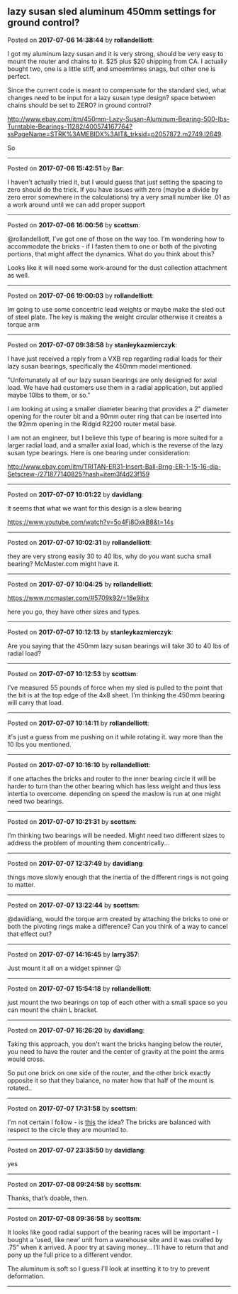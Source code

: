 ## lazy susan sled aluminum 450mm settings for ground control?
Posted on **2017-07-06 14:38:44** by **rollandelliott**:

I got my aluminum lazy susan and it is very strong, should be very easy to mount the router and chains to it. $25 plus $20 shipping from CA. I actually bought two, one is a little stiff, and smoemtimes snags,  but other one is perfect. 

Since the current code is meant to compensate for the standard sled, what changes need to be input for a lazy susan type design? space between chains should be set to ZERO? in ground control? 



 http://www.ebay.com/itm/450mm-Lazy-Susan-Aluminum-Bearing-500-lbs-Turntable-Bearings-11282/400574167764?ssPageName=STRK%3AMEBIDX%3AIT&_trksid=p2057872.m2749.l2649. 

So

---

Posted on **2017-07-06 15:42:51** by **Bar**:

I haven't actually tried it, but I would guess that just setting the spacing to zero should do the trick. If you have issues with zero (maybe a divide by zero error somewhere in the calculations) try a very small number like .01 as a work around until we can add proper support

---

Posted on **2017-07-06 16:00:56** by **scottsm**:

@rollandelliott, I’ve got one of those on the way too. I’m wondering how to accommodate the bricks - if I fasten them to one or both of the pivoting portions, that might affect the dynamics. What do you think about this?

 Looks like it will need some work-around for the dust collection attachment as well.

---

Posted on **2017-07-06 19:00:03** by **rollandelliott**:

Im going to use some concentric lead weights or maybe make the  sled out of steel plate. The key is making the weight circular otherwise it creates a torque arm

---

Posted on **2017-07-07 09:38:58** by **stanleykazmierczyk**:

I have just received a reply from a VXB rep regarding radial loads for their lazy susan bearings, specifically the 450mm model mentioned. 

"Unfortunately all of our lazy susan bearings are only designed for axial load. We have had customers use them in a radial application, but applied maybe 10lbs to them, or so." 



I am looking at using a smaller diameter bearing that provides a 2" diameter opening for the router bit and a 90mm outer ring that can be inserted into the 92mm opening in the Ridgid R2200 router metal base.



I am not an engineer, but I believe this type of bearing is more suited for a larger radial load, and a smaller axial load, which is the reverse of the lazy susan type bearings.  Here is one bearing under consideration: 



http://www.ebay.com/itm/TRITAN-ER31-Insert-Ball-Brng-ER-1-15-16-dia-Setscrew-/271877140825?hash=item3f4d23f159

---

Posted on **2017-07-07 10:01:22** by **davidlang**:

it seems that what we want for this design is a slew bearing



https://www.youtube.com/watch?v=5o4Fj8OxkB8&t=14s

---

Posted on **2017-07-07 10:02:31** by **rollandelliott**:

they are very strong easily 30 to 40 lbs, why do you want sucha  small bearing? McMaster.com might have it.

---

Posted on **2017-07-07 10:04:25** by **rollandelliott**:

https://www.mcmaster.com/#5709k92/=18e9ihx 

here you go, they have other sizes and types.

---

Posted on **2017-07-07 10:12:13** by **stanleykazmierczyk**:

Are you saying that the 450mm lazy susan bearings will take 30 to 40 lbs of radial load?

---

Posted on **2017-07-07 10:12:53** by **scottsm**:

I’ve measured 55 pounds of force when my sled is pulled to the point that the bit is at the top edge of the 4x8 sheet. I’m thinking the 450mm bearing will carry that load.

---

Posted on **2017-07-07 10:14:11** by **rollandelliott**:

it's just a guess from me pushing on it while rotating it. way more than the 10 lbs you mentioned.

---

Posted on **2017-07-07 10:16:10** by **rollandelliott**:

if one attaches the bricks and router to the inner bearing circle it will be harder to turn than the other bearing which has less weight and thus less intertia to overcome. depending on speed the maslow is run at one might need two bearings.

---

Posted on **2017-07-07 10:21:31** by **scottsm**:

I’m thinking two bearings will be needed. Might need two different sizes to address the problem of mounting them concentrically...

---

Posted on **2017-07-07 12:37:49** by **davidlang**:

things move slowly enough that the inertia of the different rings is not going to matter.

---

Posted on **2017-07-07 13:22:44** by **scottsm**:

@davidlang, would the torque arm created by attaching the bricks to one or both the pivoting rings make a difference? Can you think of a way to cancel that effect out?

---

Posted on **2017-07-07 14:16:45** by **larry357**:

Just mount it all on a widget spinner 😛

---

Posted on **2017-07-07 15:54:18** by **rollandelliott**:

just mount the two bearings on top of each other with a small space so you can mount the chain L bracket.

---

Posted on **2017-07-07 16:26:20** by **davidlang**:

Taking this approach, you don't want the bricks hanging below the router, you need to have the router and the center of gravity at the point the arms would cross.



So put one brick on one side of the router, and the other brick exactly opposite it so that they balance, no mater how that half of the mount is rotated..

---

Posted on **2017-07-07 17:31:58** by **scottsm**:

I'm not certain I follow - is [this](../../images/Qk/Cg/QkCg_maslowswivelsled2.jpg.jpg) the idea? The bricks are balanced with respect to the circle they are mounted to.

---

Posted on **2017-07-07 23:35:50** by **davidlang**:

yes

---

Posted on **2017-07-08 09:24:58** by **scottsm**:

Thanks, that’s doable, then.

---

Posted on **2017-07-08 09:36:58** by **scottsm**:

It looks like good radial support of the bearing races will be important - I bought a ‘used, like new’ unit from a warehouse site and it was ovalled by .75” when it arrived. A poor try at saving money... I’ll have to return that and pony up the full price to a different vendor. 

The aluminum is soft so I guess I’ll look at insetting it to try to prevent deformation.

---

